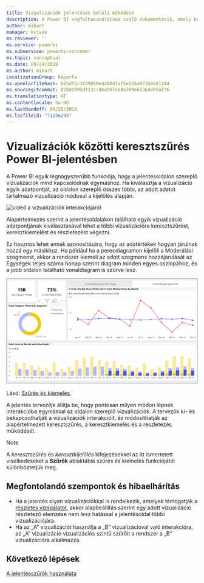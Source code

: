 ```yaml
---
title: Vizualizációk jelentésen belüli működése
description: A Power BI végfelhasználóinak szóló dokumentáció, amely bemutatja, hogyan működnek a vizualizációk egy jelentésoldalon.
author: mihart
manager: kvivek
ms.reviewer: ''
ms.service: powerbi
ms.subservice: powerbi-consumer
ms.topic: conceptual
ms.date: 09/24/2019
ms.author: mihart
LocalizationGroup: Reports
ms.openlocfilehash: b95df5c32d9058e4480d7af5e226a971ba581144
ms.sourcegitcommit: 02042995df12cc4e4b97eb8a369e62364eb5af36
ms.translationtype: HT
ms.contentlocale: hu-HU
ms.lasthandoff: 09/25/2019
ms.locfileid: "71256295"
---
```

# <a name="how-visuals-cross-filter-each-other-in-a-power-bi-report"></a>Vizualizációk közötti keresztszűrés Power BI-jelentésben
A Power BI egyik legnagyszerűbb funkciója, hogy a jelentésoldalon szereplő vizualizációk mind kapcsolódnak egymáshoz. Ha kiválasztja a vizualizáció egyik adatpontját, az oldalon szereplő összes többi, az adott adatot tartalmazó vizualizáció módosul a kijelölés alapján. 

![videó a vizualizációk interakciójáról](media/end-user-interactions/interactions.gif)

Alapértelmezés szerint a jelentésoldalakon található egyik vizualizáció adatpontjának kiválasztásával lehet a többi vizualizációra keresztszűrést, keresztkiemelést és részletezést végezni. 

Ez hasznos lehet annak azonosítására, hogy az adatértékek hogyan járulnak hozzá egy másikhoz. Ha például ha a perecdiagramon kijelöli a Moderálási szegmenst, akkor a rendszer kiemeli az adott szegmens hozzájárulását az Egységek teljes száma hónap szerint diagram minden egyes oszlopához, és a jobb oldalon található vonaldiagram is szűrve lesz.

![kép vizualizációk interakciójáról](media/end-user-interactions/power-bi-interactions.png)

Lásd: [Szűrés és kiemelés](../power-bi-reports-filters-and-highlighting.md). 

A jelentés *tervezője* állítja be, hogy pontosan milyen módon lépnek interakcióba egymással az oldalon szereplő vizualizációk. A tervezők ki- és bekapcsolhatják a vizualizációk interakcióit, és módosíthatják az alapértelmezett keresztszűrés, a keresztkiemelés és a részletezés működését. 
  
> [!NOTE]
> A *keresztszűrés* és *keresztkijelölés* kifejezésekkel az itt ismertetett viselkedéseket a **Szűrők** ablaktábla szűrés és kiemelés funkciójától különböztetjük meg.  

## <a name="considerations-and-troubleshooting"></a>Megfontolandó szempontok és hibaelhárítás
- Ha a jelentés olyan vizualizációkkal is rendelkezik, amelyek támogatják a [részletes vizsgálatot](../power-bi-visualization-drill-down.md), akkor alapbeállítás szerint egy adott vizualizáció részletező elemzése nem lesz hatással a jelentésoldal többi vizualizációjára.     
- Ha az „A” vizualizációt használja a „B” vizualizációval való interakcióra, az „A” vizualizáció vizualizációs szintű szűrőit a rendszer a „B” vizualizációra alkalmazza.

## <a name="next-steps"></a>Következő lépések
[A jelentésszűrők használata](../power-bi-how-to-report-filter.md)
